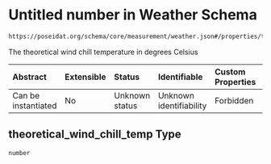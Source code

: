 # Untitled number in Weather Schema

```txt
https://poseidat.org/schema/core/measurement/weather.json#/properties/theoretical_wind_chill_temp
```

The theoretical wind chill temperature in degrees Celsius

| Abstract            | Extensible | Status         | Identifiable            | Custom Properties | Additional Properties | Access Restrictions | Defined In                                                                    |
| :------------------ | :--------- | :------------- | :---------------------- | :---------------- | :-------------------- | :------------------ | :---------------------------------------------------------------------------- |
| Can be instantiated | No         | Unknown status | Unknown identifiability | Forbidden         | Allowed               | none                | [weather.json*](schemas/core/measurement/weather.json "open original schema") |

## theoretical_wind_chill_temp Type

`number`

